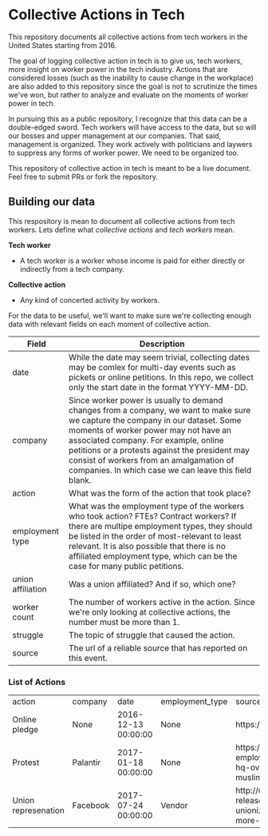 # Collective Actions in Tech

This repository documents all collective actions from tech workers in the United States starting from 2016. 

The goal of logging collective action in tech is to give us, tech workers, more insight on worker power in the tech industry. Actions that are considered losses (such as the inability to cause change in the workplace) are also added to this repository since the goal is not to scrutinize the times we've won, but rather to analyze and evaluate on the moments of worker power in tech.

In pursuing this as a public repository, I recognize that this data can be a double-edged sword. Tech workers will have access to the data, but so will our bosses and upper management at our companies. That said, management is organized. They work actively with politicians and laywers to suppress any forms of worker power. We need to be organized too. 

This repository of collective action in tech is meant to be a live document. Feel free to submit PRs or fork the repository.

## Building our data

This respository is mean to document all collective actions from tech workers. Lets define what _collective actions_ and _tech workers_ mean.

__Tech worker__
  - A tech worker is a worker whose income is paid for either directly or indirectly from a tech company.
  
__Collective action__
  - Any kind of concerted activity by workers.
  
For the data to be useful, we'll want to make sure we're collecting enough data with relevant fields on each moment of collective action.

| Field | Description | 
| --- | --- |
| date | While the date may seem trivial, collecting dates may be comlex for multi-day events such as pickets or online petitions. In this repo, we collect only the start date in the format YYYY-MM-DD. |
| company | Since worker power is usually to demand changes from a company, we want to make sure we capture the company in our dataset. Some moments of worker power may not have an associated company. For example, online petitions or a protests against the president may consist of workers from an amalgamation of companies. In which case we can leave this field blank. |
| action | What was the form of the action that took place? |
| employment type | What was the employment type of the workers who took action? FTEs? Contract workers? If there are multipe employment types, they should be listed in the order of most-relevant to least relevant. It is also possible that there is no affiliated employment type, which can be the case for many public petitions. |
| union affiliation | Was a union affiliated? And if so, which one? |
| worker count | The number of workers active in the action. Since we're only looking at collective actions, the number must be more than 1. |
| struggle | The topic of struggle that caused the action. | 
| source | The url of a reliable source that has reported on this event. |

### List of Actions
<table id="collective-actions-in-tech">
 <tr id="header">
  <td>
   action
  </td>
  <td>
   company
  </td>
  <td>
   date
  </td>
  <td>
   employment_type
  </td>
  <td>
   source
  </td>
  <td>
   struggle_type
  </td>
  <td>
   union_affiliation
  </td>
  <td>
   worker_count
  </td>
 </tr>
 <tr data-author="organizejs">
  <td data-column="action">
   Online pledge
  </td>
  <td data-column="company">
   None
  </td>
  <td data-column="date">
   2016-12-13 00:00:00
  </td>
  <td data-column="employment_type">
   None
  </td>
  <td data-column="source">
   https://neveragain.tech/
  </td>
  <td data-column="struggle_type">
   Ethics
  </td>
  <td data-column="union_affiliation">
   None
  </td>
  <td data-column="worker_count">
   2843
  </td>
 </tr>
 <tr data-author="organizejs">
  <td data-column="action">
   Protest
  </td>
  <td data-column="company">
   Palantir
  </td>
  <td data-column="date">
   2017-01-18 00:00:00
  </td>
  <td data-column="employment_type">
   None
  </td>
  <td data-column="source">
   https://techcrunch.com/2017/01/18/tech-employees-protest-in-front-of-palantir-hq-over-fears-it-will-build-trumps-muslim-registry/
  </td>
  <td data-column="struggle_type">
   Ethics
  </td>
  <td data-column="union_affiliation">
   None
  </td>
  <td data-column="worker_count">
   50
  </td>
 </tr>
 <tr data-author="organizejs">
  <td data-column="action">
   Union represenation
  </td>
  <td data-column="company">
   Facebook
  </td>
  <td data-column="date">
   2017-07-24 00:00:00
  </td>
  <td data-column="employment_type">
   Vendor
  </td>
  <td data-column="source">
   http://unitehere.org/press-releases/cafeteria-workers-at-facebook-unionize-continuing-movement-for-a-more-inclusive-silicon-valley/
  </td>
  <td data-column="struggle_type">
   Wages, Health benefits
  </td>
  <td data-column="union_affiliation">
   Unite Here Local 19
  </td>
  <td data-column="worker_count">
   500
  </td>
 </tr>
</table>
